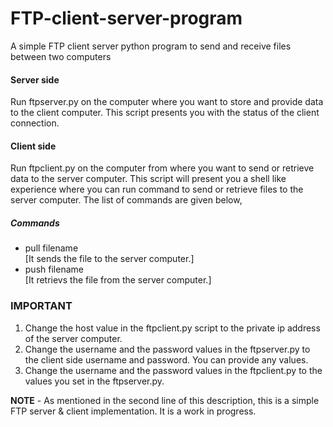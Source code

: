 # FTP-client-server-program
A simple FTP client server python program to send and receive files between two computers

#### Server side
Run ftpserver.py on the computer where you want to store and provide data to the client computer. This script presents you with the status of the client connection.

#### Client side
Run ftpclient.py on the computer from where you want to send or retrieve data to the server computer.
This script will present you a shell like experience where you can run command to send or retrieve files to the server computer. The list of commands are given below,
##### Commands
 * pull filename     
[It sends the file to the server computer.] 
 * push filename       
[It retrievs the file from the server computer.] 


### IMPORTANT 
1. Change the host value in the ftpclient.py script to the private ip address of the server computer.
2. Change the username and the password values in the ftpserver.py to the client side username and password. You can provide any values.
3. Change the username and the password values in the ftpclient.py to the values you set in the ftpserver.py.

**NOTE** - As mentioned in the second line of this description, this is a simple FTP server & client implementation. It is a work in progress. 
